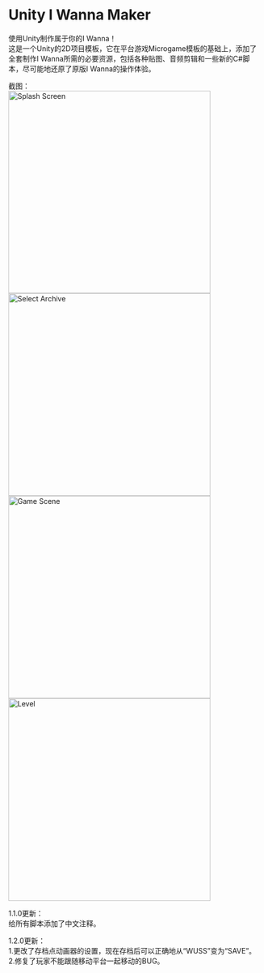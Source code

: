 # Unity I Wanna Maker
使用Unity制作属于你的I Wanna！  
这是一个Unity的2D项目模板，它在平台游戏Microgame模板的基础上，添加了全套制作I Wanna所需的必要资源，包括各种贴图、音频剪辑和一些新的C#脚本，尽可能地还原了原版I Wanna的操作体验。  

截图：  
<img src="https://github.com/Karasukaigan/unity-i-wanna-maker/blob/main/Screenshots/Splash%20Screen.png" alt="Splash Screen" height="400">  
<img src="https://github.com/Karasukaigan/unity-i-wanna-maker/blob/main/Screenshots/Select%20Archive.png" alt="Select Archive" height="400">  
<img src="https://github.com/Karasukaigan/unity-i-wanna-maker/blob/main/Screenshots/Game%20Scene.png" alt="Game Scene" height="400">  
<img src="https://github.com/Karasukaigan/unity-i-wanna-maker/blob/main/Screenshots/Level.png" alt="Level" height="400">  
  
1.1.0更新：  
给所有脚本添加了中文注释。  

1.2.0更新：  
1.更改了存档点动画器的设置，现在存档后可以正确地从“WUSS”变为“SAVE”。  
2.修复了玩家不能跟随移动平台一起移动的BUG。  
